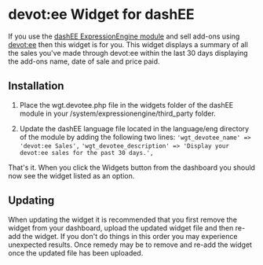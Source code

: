 # devot:ee Widget for dashEE

If you use the [dashEE ExpressionEngine module](https://github.com/mrtopher/dashEE) and sell add-ons using [devot:ee](http://devot-ee.com) then this widget is for you. This widget displays a summary of all the sales you've made through devot:ee within the last 30 days displaying the add-ons name, date of sale and price paid.

## Installation

1.  Place the wgt.devotee.php file in the widgets folder of the dashEE module in your /system/expressionengine/third_party folder.

2.  Update the dashEE language file located in the language/eng directory of the module by adding the following two lines:
`'wgt_devotee_name' => 'devot:ee Sales',`
`'wgt_devotee_description' => 'Display your devot:ee sales for the past 30 days.',`

That's it. When you click the Widgets button from the dashboard you should now see the widget listed as an option.

## Updating

When updating the widget it is recommended that you first remove the widget from your dashboard, upload the updated widget file and then re-add the widget. If you don't do things in this order you may experience unexpected results. Once remedy may be to remove and re-add the widget once the updated file has been uploaded.